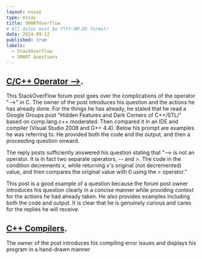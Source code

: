 ```yaml
---
layout: essay
type: essay
title: SMARTOverflow
# All dates must be YYYY-MM-DD format!
date: 2024-09-12
published: true
labels:
  - StackOverflow
  - SMART Questions
---
```


##  <a href="https://stackoverflow.com/questions/1642028/what-is-the-operator-in-c-c">C/C++ Operator --></a>.
This StackOverFlow forum post goes over the complications of the operator "-->" in C. The owner of the post introduces his question and the actions he has already done. For the things he has already, he stated that he read a Google Groups post "Hidden Features and Dark Corners of C++/STL/" based on comp.lang.c++.moderated. Then compared it in an IDE and compiler (Visual Studio 2008 and G++ 4.4). Below his prompt are examples he was referring to. He provided both the code and the output, and then a proceeding question onward. 

The reply posts sufficiently answered his question stating that "--> is not an operator. It is in fact two separate operators, -- and >. The code in the condition decrements x, while returning x's original (not decremented) value, and then compares the original value with 0 using the > operator."

This post is a good example of a question because the forum post owner introduces his 
question clearly in a concise manner while providing context for the actions he had already taken. He also provides examples including both the code and output. It is clear that he is genuinely curious and cares for the replies he will receive.

## <a href="https://stackoverflow.com/questions/5508110/why-is-this-program-erroneously-rejected-by-three-c-compilers">C++ Compilers</a>.
The owner of the post introduces his compiling error issues and displays his program in a hand-drawn manner

